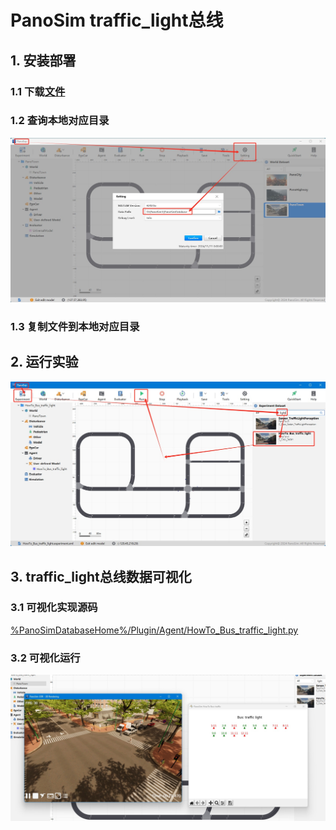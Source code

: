 # PanoSim traffic_light总线

## 1. 安装部署

### 1.1 下载[文件](https://github.com/liyanlee/PanoSim_How_To/tree/main/Bus/traffic_light/PanoSimDatabase)

### 1.2 查询本地对应目录
![image](../ego/docs/images/folder.jpg)

### 1.3 复制文件到本地对应目录

## 2. 运行实验
![image](docs/images/open.jpg)


## 3. traffic_light总线数据可视化

### 3.1 可视化实现源码
[%PanoSimDatabaseHome%/Plugin/Agent/HowTo_Bus_traffic_light.py](PanoSimDatabase/Plugin/Agent/HowTo_Bus_traffic_light.py)

### 3.2 可视化运行
![image](docs/images/visualization.jpg)
